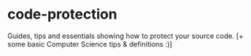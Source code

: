 # code-protection
Guides, tips and essentials showing how to protect your source code. [+ some basic Computer Science tips &amp; definitions :)]
